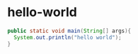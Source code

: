 # hello-world
<!-- COMMENT -->

<!-- TO DO: add more details about me later -->


```java
public static void main(String[] args){
  System.out.println("hello world");
}
```

